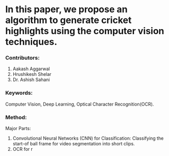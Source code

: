 # In this paper, we propose an algorithm to generate cricket highlights using the computer vision techniques. 

### Contributors:
1. Aakash Aggarwal
2. Hrushikesh Shelar
3. Dr. Ashish Sahani

### Keywords:
Computer Vision, Deep Learning, Optical Character Recognition(OCR).


### Method:

Major Parts:
1. Convolutional Neural Networks (CNN) for Classification: Classifying the start-of ball frame for video segmentation into short clips.
2. OCR for r
